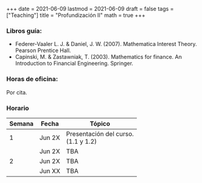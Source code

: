 +++
date      = 2021-06-09
lastmod   = 2021-06-09
draft     = false
tags      = ["Teaching"]
title     = "Profundización II"
math      = true
+++

### Libros guía:

+ Federer-Vaaler L. J. & Daniel, J. W. (2007). Mathematica Interest Theory. Pearson Prentice Hall.
+ Capinski, M. & Zastawniak, T. (2003). Mathematics for finance. An Introduction to Financial Engineering. Springer.

### Horas de oficina: 

Por cita.

### Horario

Semana | Fecha | Tópico
---| ---| ---
1  | Jun 2X | Presentación del curso. <br> (1.1 y 1.2)
&nbsp; | Jun 2X | TBA
2  | Jun 2X | TBA
&nbsp; | Jun XX | TBA
